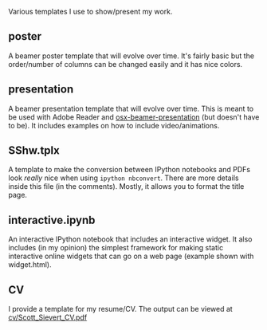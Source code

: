 Various templates I use to show/present my work.

## poster
A beamer poster template that will evolve over time. It's fairly basic but the
order/number of columns can be changed easily and it has nice colors.

## presentation
A beamer presentation template that will evolve over time. This is meant to be
used with Adobe Reader and [osx-beamer-presentation] (but doesn't have to be).
It includes examples on how to include video/animations.

## SShw.tplx
A template to make the conversion between IPython notebooks and
PDFs look *really* nice when using `ipython nbconvert`. There are more details inside
this file (in the comments). Mostly, it allows you to format the title page.

## interactive.ipynb
An interactive IPython notebook that includes an
interactive widget. It also includes (in my opinion) the simplest framework
for making static interactive online widgets that can go on a web page
(example shown with widget.html).

## CV
I provide a template for my resume/CV. The output can be viewed at
[cv/Scott_Sievert_CV.pdf]

[cv/Scott_Sievert_CV.pdf]:cv/Scott_Sievert_CV.pdf
[osx-beamer-presentation]:https://github.com/scottsievert/osx-adobe-beamer
